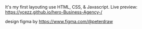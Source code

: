 It's my first layouting use HTML, CSS, & Javascript.
Live preview: https://ycezz.github.io/hero-Business-Agency-/

design figma by https://www.figma.com/@peterdraw